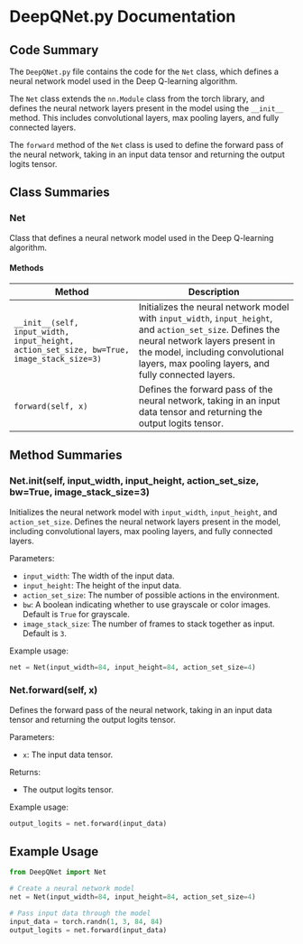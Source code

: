 # DeepQNet.py Documentation

## Code Summary

The `DeepQNet.py` file contains the code for the `Net` class, which defines a neural network model used in the Deep Q-learning algorithm.

The `Net` class extends the `nn.Module` class from the torch library, and defines the neural network layers present in the model using the `__init__` method. This includes convolutional layers, max pooling layers, and fully connected layers.

The `forward` method of the `Net` class is used to define the forward pass of the neural network, taking in an input data tensor and returning the output logits tensor.

## Class Summaries

### Net

Class that defines a neural network model used in the Deep Q-learning algorithm.

#### Methods

| Method | Description |
| --- | --- |
| `__init__(self, input_width, input_height, action_set_size, bw=True, image_stack_size=3)` | Initializes the neural network model with `input_width`, `input_height`, and `action_set_size`. Defines the neural network layers present in the model, including convolutional layers, max pooling layers, and fully connected layers. |
| `forward(self, x)` | Defines the forward pass of the neural network, taking in an input data tensor and returning the output logits tensor. |

## Method Summaries

### Net.__init__(self, input_width, input_height, action_set_size, bw=True, image_stack_size=3)

Initializes the neural network model with `input_width`, `input_height`, and `action_set_size`. Defines the neural network layers present in the model, including convolutional layers, max pooling layers, and fully connected layers.

Parameters:
- `input_width`: The width of the input data.
- `input_height`: The height of the input data.
- `action_set_size`: The number of possible actions in the environment.
- `bw`: A boolean indicating whether to use grayscale or color images. Default is `True` for grayscale.
- `image_stack_size`: The number of frames to stack together as input. Default is `3`.

Example usage:
```python
net = Net(input_width=84, input_height=84, action_set_size=4)
```

### Net.forward(self, x)

Defines the forward pass of the neural network, taking in an input data tensor and returning the output logits tensor.

Parameters:
- `x`: The input data tensor.

Returns:
- The output logits tensor.

Example usage:
```python
output_logits = net.forward(input_data)
```

## Example Usage

```python
from DeepQNet import Net

# Create a neural network model
net = Net(input_width=84, input_height=84, action_set_size=4)

# Pass input data through the model
input_data = torch.randn(1, 3, 84, 84)
output_logits = net.forward(input_data)
```